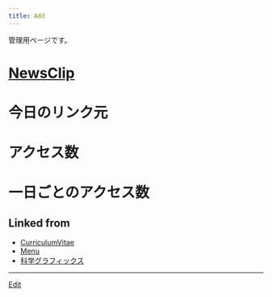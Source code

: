```yaml
---
title: Add
---
```

管理用ページです。


# [NewsClip](/NewsClip)






# 今日のリンク元




# アクセス数




# 一日ごとのアクセス数











## Linked from

* [CurriculumVitae](/CurriculumVitae)
* [Menu](/Menu)
* [科学グラフィックス](/科学グラフィックス)


----

[Edit](https://github.com/vitroid/vitroid.github.io/edit/master/MD/Add.md)


